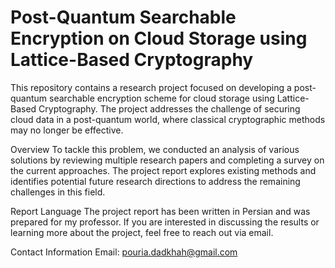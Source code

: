 # Post-Quantum Searchable Encryption on Cloud Storage using Lattice-Based Cryptography

This repository contains a research project focused on developing a post-quantum searchable encryption scheme for cloud storage using Lattice-Based Cryptography. The project addresses the challenge of securing cloud data in a post-quantum world, where classical cryptographic methods may no longer be effective.

Overview
To tackle this problem, we conducted an analysis of various solutions by reviewing multiple research papers and completing a survey on the current approaches. The project report explores existing methods and identifies potential future research directions to address the remaining challenges in this field.

Report Language
The project report has been written in Persian and was prepared for my professor. If you are interested in discussing the results or learning more about the project, feel free to reach out via email.

Contact Information
Email: pouria.dadkhah@gmail.com
